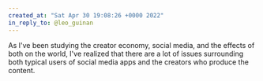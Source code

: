 ```yaml
---
created_at: "Sat Apr 30 19:08:26 +0000 2022"
in_reply_to: @leo_guinan
---
```


As I've been studying the creator economy, social media, and the effects of both on the world, I've realized that there are a lot of issues surrounding both typical users of social media apps and the creators who produce the content.